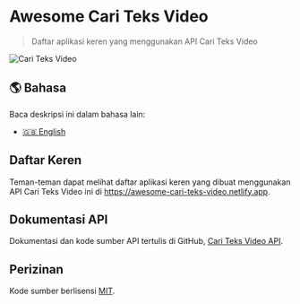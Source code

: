 # Awesome Cari Teks Video

> Daftar aplikasi keren yang menggunakan API Cari Teks Video

![Cari Teks Video](https://repository-images.githubusercontent.com/277871059/97eb1400-64c6-11eb-913f-bdcfe5151222)

## 🌎 Bahasa

Baca deskripsi ini dalam bahasa lain:

- [🇬🇧 English](./readme.md)

## Daftar Keren

Teman-teman dapat melihat daftar aplikasi keren yang dibuat menggunakan API Cari Teks Video ini di https://awesome-cari-teks-video.netlify.app.

## Dokumentasi API

Dokumentasi dan kode sumber API tertulis di GitHub, [Cari Teks Video API](https://github.com/jefrydco/cari-teks-video-api/blob/main/readme-id.md#dokumentasi-api).

## Perizinan

Kode sumber berlisensi [MIT](./license.md).
